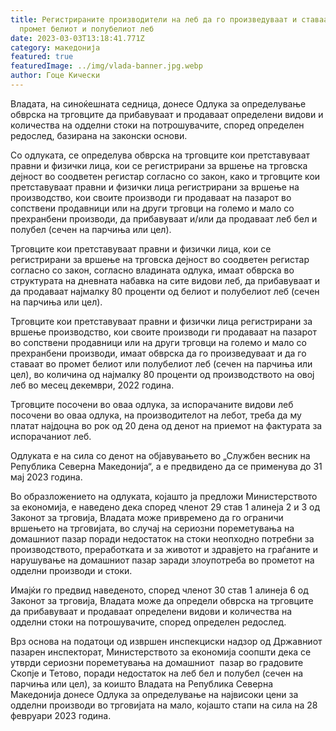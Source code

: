 ```yaml
---
title: Регистрираните производители на леб да го произведуваат и ставаат во
  промет белиот и полубелиот леб
date: 2023-03-03T13:18:41.771Z
category: македонија
featured: true
featuredImage: ../img/vlada-banner.jpg.webp
author: Гоце Кически
---
```


<!--StartFragment-->

Владата, на синоќешната седница, донесе Одлука за определување обврска на трговците да прибавуваат и продаваат определени видови и количества на одделни стоки на потрошувачите, според определен редослед, базирана на законски основи.

Со одлуката, се определува обврска на трговците кои претставуваат правни и физички лица, кои се регистрирани за вршење на трговска дејност во соодветен регистар согласно со закон, како и трговците кои претставуваат правни и физички лица регистрирани за вршење на производство, кои своите производи ги продаваат на пазарот во сопствени продавници или на други трговци на големо и мало со прехранбени производи, да прибавуваат и/или да продаваат леб бел и полубел (сечен на парчиња или цел).

Трговците кои претставуваат правни и физички лица, кои се регистрирани за вршење на трговска дејност во соодветен регистар согласно со закон, согласно владината одлука, имаат обврска во структурата на дневната набавка на сите видови леб, да прибавуваат и да продаваат најмалку 80 проценти од белиот и полубелиот леб (сечен на парчиња или цел).

Трговците кои претставуваат правни и физички лица регистрирани за вршење производство, кои своите производи ги продаваат на пазарот во сопствени продавници или на други трговци на големо и мало со прехранбени производи, имаат обврска да го произведуваат и да го ставаат во промет белиот или полубелиот леб (сечен на парчиња или цел), во количина од најмалку 80 проценти од производството на овој леб во месец декември, 2022 година.

Трговците посочени во оваа одлука, за испорачаните видови леб посочени во оваа одлука, на производителот на лебот, треба да му платат најдоцна во рок од 20 дена од денот на приемот на фактурата за испорачаниот леб.

Одлуката е на сила со денот на објавувањето во „Службен весник на Република Северна Македонија“, а е предвидено да се применува до 31 мај 2023 година.

Во образложението на одлуката, којашто ја предложи Министерството за економија, е наведено дека според членот 29 став 1 алинеја 2 и 3 од Законот за трговија, Владата може привремено да го ограничи вршењето на трговијата, во случај на сериозни пореметувања на домашниот пазар поради недостаток на стоки неопходно потребни за производството, преработката и за животот и здравјето на граѓаните и нарушување на домашниот пазар заради злоупотреба во прометот на одделни производи и стоки.

Имајќи го предвид наведеното, според членот 30 став 1 алинеја 6 од Законот за трговија, Владата може да определи обврска на трговците да прибавуваат и продаваат определени видови и количества на одделни стоки на потрошувачите, според определен редослед.

Врз основа на податоци од извршен инспекциски надзор од Државниот пазарен инспекторат, Министерството за економија соопшти дека се утврди сериозни пореметувања на домашниот  пазар во градовите Скопје и Тетово, поради недостаток на леб бел и полубел (сечен на парчиња или цел), за коишто Владата на Република Северна Македонија донесе Одлука за определување на највисоки цени за одделни производи во трговијата на мало, којашто стапи на сила на 28 февруари 2023 година.

<!--EndFragment-->
